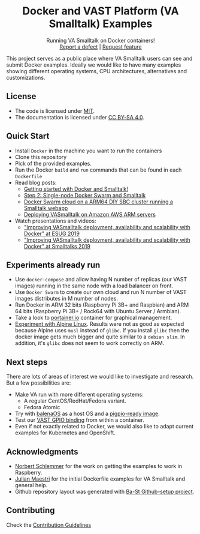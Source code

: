 <p align="center">
<!---<img src="assets/logos/128x128.png">-->
 <h1 align="center">Docker and VAST Platform (VA Smalltalk) Examples</h1>
  <p align="center">
    Running VA Smalltalk on Docker containers!
    <!---
    <br>
    <a href="docs/"><strong>Explore the docs »</strong></a>
    <br>
    -->
    <br>
    <a href="https://github.com/vasmalltalk/docker-examples/issues/new?labels=Type%3A+Defect">Report a defect</a>
    |
    <a href="https://github.com/vasmalltalk/docker-examples/issues/new?labels=Type%3A+Feature">Request feature</a>
  </p>
</p>

<!---
[![GitHub release](https://img.shields.io/github/release/vasmalltalk/docker-examples.svg)](https://github.com/vasmalltalk/docker-examples/releases/latest)
[![Build Status](https://travis-ci.com/vasmalltalk/docker-examples.svg?branch=release-candidate)](https://travis-ci.com/vasmalltalk/docker-examples)
[![Coverage Status](https://coveralls.io/repos/github/vasmalltalk/docker-examples/badge.svg?branch=release-candidate)](https://coveralls.io/github/vasmalltalk/docker-examples?branch=release-candidate)
-->

This project serves as a public place where VA Smalltalk users can see and submit Docker examples. Ideally we would like to have many examples showing different operating systems, CPU architectures, alternatives and customizations.


## License
- The code is licensed under [MIT](LICENSE).
- The documentation is licensed under [CC BY-SA 4.0](http://creativecommons.org/licenses/by-sa/4.0/).

## Quick Start

- Install `Docker` in the machine you want to run the containers
- Clone this repository
- Pick of the provided examples.
- Run the Docker `build` and `run` commands that can be found in each `Dockerfile`
- Read blog posts:
  - [Getting started with Docker and Smalltalk!](https://dev.to/martinezpeck/getting-started-with-docker-and-smalltalk-4po1)
  - [Step 2: Single-node Docker Swarm and Smalltalk](https://dev.to/martinezpeck/step-2-single-node-docker-swarm-and-smalltalk-46i0)
  - [Docker Swarm cloud on a ARM64 DIY SBC cluster running a Smalltalk webapp](https://dev.to/martinezpeck/docker-swarm-cloud-on-a-arm64-diy-sbc-cluster-running-a-smalltalk-webapp-9l1)
  - [Deploying VASmalltalk on Amazon AWS ARM servers](https://dev.to/martinezpeck/deploying-vasmalltalk-on-amazon-aws-arm-servers-aan)
- Watch presentations and videos:
  - ["Improving VASmalltalk deployment, availability and scalability with Docker" at ESUG 2019](https://youtu.be/phQnG4wX9j0)
  - ["Improving VASmalltalk deployment, availability and scalability with Docker" at Smalltalks 2019](https://youtu.be/XtwWQ75VmkM)


## Experiments already run

- Use `docker-compose` and allow having N number of replicas (our VAST images) running in the same node with a load balancer on front.
- Use `Docker Swarm` to create our own cloud and run N number of VAST images distributes in M number of nodes.
- Run Docker in ARM 32 bits (Raspberry Pi 3B+ and Raspbian) and ARM 64 bits (Raspberry Pi 3B+ / Rock64 with Ubuntu Server / Armbian).
- Take a look to [portainer.io](https://www.portainer.io/) container for graphical management.
- [Experiment with Alpine Linux](https://github.com/vasmalltalk/docker-examples/blob/master/source/SeasideTrafficLights/Raspberry/experiments/alpine-raspbian_Dockerfile). Results were not as good as expected because Alpine uses `musl` instead of `glibc`. If you install `glibc` then the docker image gets much bigger and quite similar to a `debian slim`. In addition, it's `glibc` does not seem to work correctly on ARM.

## Next steps

There are lots of areas of interest we would like to investigate and research. But a few possibilities are:

- Make VA run with more different operating systems:
  - A regular CentOS/RedHat/Fedora variant.
  - Fedora Atomic
- Try with [balenaOS](https://www.balena.io/os/) as a host OS and a [pigpio-ready image](https://github.com/lachatak/rpi-pigpio).
- Test our [VAST GPIO binding](http://vastgoodies.com/projects/Raspberry%2520Pi%2520Hardware%2520Interface) from within a container.
- Even if not exactly related to Docker, we would also like to adapt current examples for Kubernetes and OpenShift.


## Acknowledgments

- [Norbert Schlemmer](https://github.com/Noschvie) for the work on getting the examples to work in Raspberry.
- [Julian Maestri](https://github.com/serpi90) for the initial Dockerfile examples for VA Smalltalk and general help.
- Github repository layout was generated with [Ba-St Github-setup project](https://github.com/ba-st/GitHub-setup).


## Contributing

Check the [Contribution Guidelines](CONTRIBUTING.md)
